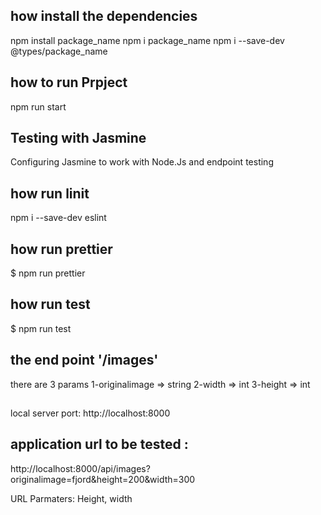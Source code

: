 ## how install the dependencies
npm install package_name
npm i package_name
npm i --save-dev @types/package_name

## how to run Prpject
npm run start

## Testing with Jasmine
Configuring Jasmine to work with Node.Js and endpoint testing

## how run linit
npm i --save-dev eslint

## how run prettier
$ npm run prettier

## how run test
$ npm run test

## the end point '/images'
there are 3 params 
1-originalimage => string
2-width =>  int 
3-height => int 

##  
local server port: http://localhost:8000

## application url to be tested : 
http://localhost:8000/api/images?originalimage=fjord&height=200&width=300

URL Parmaters:  Height, width
